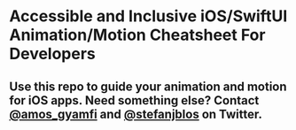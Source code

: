 # Accessible and Inclusive iOS/SwiftUI Animation/Motion Cheatsheet For Developers 
## Use this repo to guide your animation and motion for iOS apps. Need something else? Contact [@amos_gyamfi](@amos_gyamfi) and [@stefanjblos](@stefanjblos) on Twitter. 
